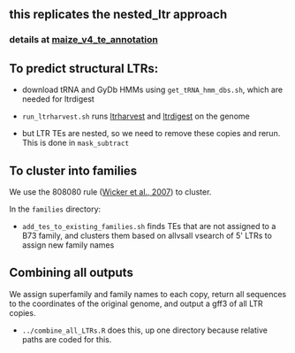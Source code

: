 ## this replicates the nested_ltr approach 

### details at [maize_v4_te_annotation](https://github.com/mcstitzer/maize_v4_TE_annotation/tree/master/ltr)


## To predict structural LTRs:

- download tRNA and GyDb HMMs using ```get_tRNA_hmm_dbs.sh```, which are needed for ltrdigest

- ```run_ltrharvest.sh``` runs [ltrharvest](http://www.zbh.uni-hamburg.de/fileadmin/gi/LTRharvest/ltrharvestman.pdf) and [ltrdigest](http://www.zbh.uni-hamburg.de/fileadmin/gi/LTRdigest/ltrdigestman.pdf) on the genome

- but LTR TEs are nested, so we need to remove these copies and rerun. This is done in ```mask_subtract```


## To cluster into families

We use the 808080 rule ([Wicker et al., 2007](http://www.nature.com/nrg/journal/v8/n12/full/nrg2165.html)) to cluster. 

In the ```families``` directory:

- `add_tes_to_existing_families.sh` finds TEs that are not assigned to a B73 family, and clusters them based on allvsall vsearch of 5' LTRs to assign new family names

## Combining all outputs

We assign superfamily and family names to each copy, return all sequences to the coordinates of the original genome, and output a gff3 of all LTR copies. 

- `../combine_all_LTRs.R` does this, up one directory because relative paths are coded for this. 

	

